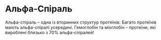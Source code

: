 # Альфа-Спіраль

Альфа-спіраль – одна із вторинних структур протеїнів. Багато протеїнів мають
альфа-спіралі усередині. Гемоглобін та міоглобін – протеїни, які вироблені
близько з 70% альфа-спіралей!
